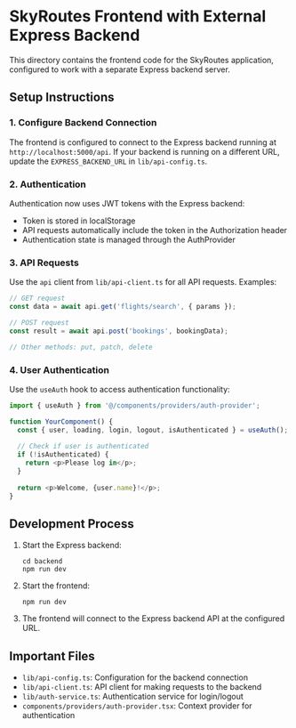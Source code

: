 # SkyRoutes Frontend with External Express Backend

This directory contains the frontend code for the SkyRoutes application, configured to work with a separate Express backend server.

## Setup Instructions

### 1. Configure Backend Connection

The frontend is configured to connect to the Express backend running at `http://localhost:5000/api`. If your backend is running on a different URL, update the `EXPRESS_BACKEND_URL` in `lib/api-config.ts`.

### 2. Authentication

Authentication now uses JWT tokens with the Express backend:

- Token is stored in localStorage
- API requests automatically include the token in the Authorization header
- Authentication state is managed through the AuthProvider

### 3. API Requests

Use the `api` client from `lib/api-client.ts` for all API requests. Examples:

```typescript
// GET request
const data = await api.get('flights/search', { params });

// POST request
const result = await api.post('bookings', bookingData);

// Other methods: put, patch, delete
```

### 4. User Authentication

Use the `useAuth` hook to access authentication functionality:

```typescript
import { useAuth } from '@/components/providers/auth-provider';

function YourComponent() {
  const { user, loading, login, logout, isAuthenticated } = useAuth();
  
  // Check if user is authenticated
  if (!isAuthenticated) {
    return <p>Please log in</p>;
  }
  
  return <p>Welcome, {user.name}!</p>;
}
```

## Development Process

1. Start the Express backend:
   ```
   cd backend
   npm run dev
   ```

2. Start the frontend:
   ```
   npm run dev
   ```

3. The frontend will connect to the Express backend API at the configured URL.

## Important Files

- `lib/api-config.ts`: Configuration for the backend connection
- `lib/api-client.ts`: API client for making requests to the backend
- `lib/auth-service.ts`: Authentication service for login/logout
- `components/providers/auth-provider.tsx`: Context provider for authentication

